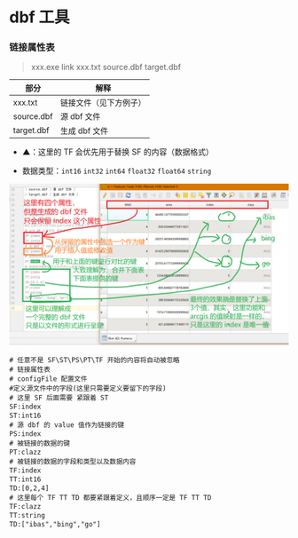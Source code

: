 # dbf 工具

### 链接属性表

> xxx.exe link xxx.txt source.dbf target.dbf

| 部分 | 解释 |
| -------- | -------- |
| xxx.txt | 链接文件（见下方例子） |
| source.dbf | 源 dbf 文件 |
| target.dbf | 生成 dbf 文件 |

- ▲：这里的 TF 会优先用于替换 SF 的内容（数据格式）

- 数据类型：```int16``` ```int32``` ```int64``` ```float32``` ```float64``` ```string```

![](./pic/dbtools.jpg)


```
# 任意不是 SF\ST\PS\PT\TF 开始的内容将自动被忽略
# 链接属性表
# configFile 配置文件
#定义源文件中的字段(这里只需要定义要留下的字段)
# 这里 SF 后面需要 紧跟着 ST
SF:index
ST:int16
# 源 dbf 的 value 值作为链接的键
PS:index
# 被链接的数据的键
PT:clazz
# 被链接的数据的字段和类型以及数据内容
TF:index
TT:int16
TD:[0,2,4]
# 这里每个 TF TT TD 都要紧跟着定义，且顺序一定是 TF TT TD
TF:clazz
TT:string
TD:["ibas","bing","go"]
```
